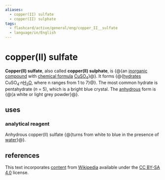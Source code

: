 ```yaml
---
aliases:
  - copper(II) sulfate
  - copper(II) sulphate
tags:
  - flashcard/active/general/eng/copper_II__sulfate
  - language/in/English
---
```


# copper(II) sulfate

__Copper(II) sulfate__, also called __copper(II) sulphate__, is {@{an [inorganic compound](inorganic%20compound.md) with [chemical formula](chemical%20formula.md) [Cu](copper.md)[SO<sub>4</sub>](sulfate.md)}@}. It forms {@{[hydrates](hydrate.md) CuSO<sub>4</sub>·_n_<!-- LaTeX separator -->[H<sub>2</sub>O](water.md), where n ranges from 1 to 7}@}. The most common hydrate is pentahydrate (_n_ = 5), which is a bright blue crystal. The [anhydrous](anhydrous.md) form is {@{a white or light grey powder}@}. <!--SR:!2026-10-30,943,330!2025-09-11,472,270!2025-08-14,491,230-->

## uses

### analytical reagent

Anhydrous copper(II) sulfate {@{turns from white to blue in the presence of [water](water.md)}@}. <!--SR:!2024-12-24,301,210-->

## references

This text incorporates [content](https://en.wikipedia.org/wiki/copper(II)_sulfate) from [Wikipedia](Wikipedia.md) available under the [CC BY-SA 4.0](https://creativecommons.org/licenses/by-sa/4.0/) license.

